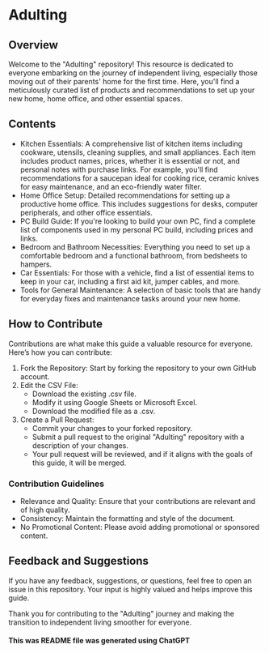 # Adulting

## Overview

Welcome to the "Adulting" repository! This resource is dedicated to everyone embarking on the journey of independent living, especially those moving out of their parents' home for the first time. Here, you'll find a meticulously curated list of products and recommendations to set up your new home, home office, and other essential spaces.

## Contents

- Kitchen Essentials: A comprehensive list of kitchen items including cookware, utensils, cleaning supplies, and small appliances. Each item includes product names, prices, whether it is essential or not, and personal notes with purchase links. For example, you'll find recommendations for a saucepan ideal for cooking rice, ceramic knives for easy maintenance, and an eco-friendly water filter.
- Home Office Setup: Detailed recommendations for setting up a productive home office. This includes suggestions for desks, computer peripherals, and other office essentials.
- PC Build Guide: If you're looking to build your own PC, find a complete list of components used in my personal PC build, including prices and links.
- Bedroom and Bathroom Necessities: Everything you need to set up a comfortable bedroom and a functional bathroom, from bedsheets to hampers.
- Car Essentials: For those with a vehicle, find a list of essential items to keep in your car, including a first aid kit, jumper cables, and more.
- Tools for General Maintenance: A selection of basic tools that are handy for everyday fixes and maintenance tasks around your new home.

## How to Contribute

Contributions are what make this guide a valuable resource for everyone. Here’s how you can contribute:

1. Fork the Repository: Start by forking the repository to your own GitHub account.
2. Edit the CSV File:
   - Download the existing .csv file.
   - Modify it using Google Sheets or Microsoft Excel.
   - Download the modified file as a .csv.
3. Create a Pull Request:
   - Commit your changes to your forked repository.
   - Submit a pull request to the original "Adulting" repository with a description of your changes.
   - Your pull request will be reviewed, and if it aligns with the goals of this guide, it will be merged.

### Contribution Guidelines

- Relevance and Quality: Ensure that your contributions are relevant and of high quality.
- Consistency: Maintain the formatting and style of the document.
- No Promotional Content: Please avoid adding promotional or sponsored content.

## Feedback and Suggestions

If you have any feedback, suggestions, or questions, feel free to open an issue in this repository. Your input is highly valued and helps improve this guide.

Thank you for contributing to the "Adulting" journey and making the transition to independent living smoother for everyone.

#### This was README file was generated using ChatGPT
